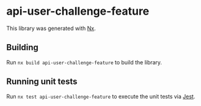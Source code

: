 # api-user-challenge-feature

This library was generated with [Nx](https://nx.dev).

## Building

Run `nx build api-user-challenge-feature` to build the library.

## Running unit tests

Run `nx test api-user-challenge-feature` to execute the unit tests via [Jest](https://jestjs.io).
